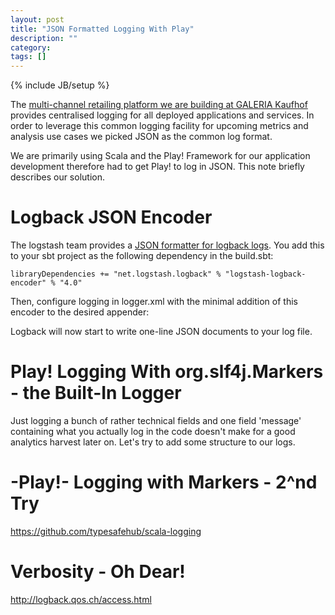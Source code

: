 ```yaml
---
layout: post
title: "JSON Formatted Logging With Play"
description: ""
category: 
tags: []
---
```

{% include JB/setup %}

The [multi-channel retailing platform we are building at GALERIA Kaufhof](http://www.startplatz.de/event/galeria-sucht-hacker/) provides
centralised logging for all deployed applications and services. In order to leverage this common logging facility for 
upcoming metrics and analysis use cases we picked JSON as the common log format.

We are primarily using Scala and the Play! Framework for our application development therefore had
to get Play! to log in JSON. This note briefly describes our solution.

# Logback JSON Encoder

The logstash team provides a [JSON formatter for logback logs](https://github.com/logstash/logstash-logback-encoder). You add
this to your sbt project as the following dependency in the build.sbt:

    libraryDependencies += "net.logstash.logback" % "logstash-logback-encoder" % "4.0"

Then, configure logging in logger.xml with the minimal addition of this encoder to
the desired appender:

   <encoder class="net.logstash.logback.encoder.LogstashEncoder">

Logback will now start to write one-line JSON documents to your log file.

# Play! Logging With org.slf4j.Markers - the Built-In Logger

Just logging a bunch of rather technical fields and one field 'message' containing what you
actually log in the code doesn't make for a good analytics harvest later on. Let's try to
add some structure to our logs.

# -Play!- Logging with Markers - 2^nd Try



https://github.com/typesafehub/scala-logging

# Verbosity - Oh Dear!


http://logback.qos.ch/access.html




    
